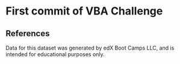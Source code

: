 # First commit of VBA Challenge

## References

Data for this dataset was generated by edX Boot Camps LLC, and is intended for educational purposes only.
